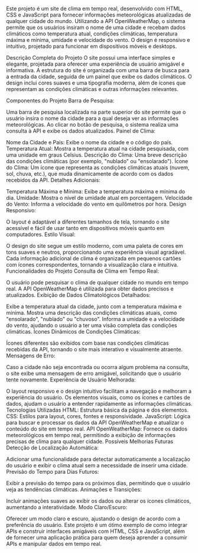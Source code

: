 Este projeto é um site de clima em tempo real, desenvolvido com HTML, CSS e JavaScript para fornecer informações meteorológicas atualizadas de qualquer cidade do mundo. Utilizando a API OpenWeatherMap, o sistema permite que os usuários insiram o nome de uma cidade e recebam dados climáticos como temperatura atual, condições climáticas, temperatura máxima e mínima, umidade e velocidade do vento. O design é responsivo e intuitivo, projetado para funcionar em dispositivos móveis e desktops.

Descrição Completa do Projeto
O site possui uma interface simples e elegante, projetada para oferecer uma experiência de usuário amigável e informativa. A estrutura do site é organizada com uma barra de busca para a entrada da cidade, seguida de um painel que exibe os dados climáticos. O design inclui cores suaves e uma tipografia moderna, além de ícones que representam as condições climáticas e outras informações relevantes.

Componentes do Projeto
Barra de Pesquisa:

Uma barra de pesquisa localizada na parte superior do site permite que o usuário insira o nome da cidade para a qual deseja ver as informações meteorológicas.
Ao clicar no botão de pesquisa, o sistema realiza uma consulta à API e exibe os dados atualizados.
Painel de Clima:

Nome da Cidade e País: Exibe o nome da cidade e o código do país.
Temperatura Atual: Mostra a temperatura atual na cidade pesquisada, com uma unidade em graus Celsius.
Descrição do Clima: Uma breve descrição das condições climáticas (por exemplo, "nublado" ou "ensolarado").
Ícone do Clima: Um ícone que representa as condições climáticas atuais (nuvem, sol, chuva, etc.), que muda dinamicamente de acordo com os dados recebidos da API.
Detalhes Adicionais:

Temperatura Máxima e Mínima: Exibe a temperatura máxima e mínima do dia.
Umidade: Mostra o nível de umidade atual em porcentagem.
Velocidade do Vento: Informa a velocidade do vento em quilômetros por hora.
Design Responsivo:

O layout é adaptável a diferentes tamanhos de tela, tornando o site acessível e fácil de usar tanto em dispositivos móveis quanto em computadores.
Estilo Visual:

O design do site segue um estilo moderno, com uma paleta de cores em tons suaves e neutros, proporcionando uma experiência visual agradável.
Cada informação adicional de clima é organizada em pequenos cartões com ícones correspondentes, tornando a visualização clara e intuitiva.
Funcionalidades do Projeto
Consulta de Clima em Tempo Real:

O usuário pode pesquisar o clima de qualquer cidade no mundo em tempo real.
A API OpenWeatherMap é utilizada para obter dados precisos e atualizados.
Exibição de Dados Climatológicos Detalhados:

Exibe a temperatura atual da cidade, junto com a temperatura máxima e mínima.
Mostra uma descrição das condições climáticas atuais, como "ensolarado", "nublado" ou "chuvoso".
Informa a umidade e a velocidade do vento, ajudando o usuário a ter uma visão completa das condições climáticas.
Ícones Dinâmicos de Condições Climáticas:

Ícones diferentes são exibidos com base nas condições climáticas recebidas da API, tornando o site mais interativo e visualmente atraente.
Mensagens de Erro:

Caso a cidade não seja encontrada ou ocorra algum problema na consulta, o site exibe uma mensagem de erro amigável, solicitando que o usuário tente novamente.
Experiência de Usuário Melhorada:

O layout responsivo e o design intuitivo facilitam a navegação e melhoram a experiência do usuário.
Os elementos visuais, como os ícones e cartões de dados, ajudam o usuário a entender rapidamente as informações climáticas.
Tecnologias Utilizadas
HTML: Estrutura básica da página e dos elementos.
CSS: Estilos para layout, cores, fontes e responsividade.
JavaScript: Lógica para buscar e processar os dados da API OpenWeatherMap e atualizar o conteúdo do site em tempo real.
API OpenWeatherMap: Fornece os dados meteorológicos em tempo real, permitindo a exibição de informações precisas de clima para qualquer cidade.
Possíveis Melhorias Futuras
Detecção de Localização Automática:

Adicionar uma funcionalidade para detectar automaticamente a localização do usuário e exibir o clima atual sem a necessidade de inserir uma cidade.
Previsão do Tempo para Dias Futuros:

Exibir a previsão do tempo para os próximos dias, permitindo que o usuário veja as tendências climáticas.
Animações e Transições:

Incluir animações suaves ao exibir os dados ou alterar os ícones climáticos, aumentando a interatividade.
Modo Claro/Escuro:

Oferecer um modo claro e escuro, ajustando o design de acordo com a preferência do usuário.
Este projeto é um ótimo exemplo de como integrar APIs e construir interfaces amigáveis com HTML, CSS e JavaScript, além de fornecer uma aplicação prática para quem deseja aprender a consumir APIs e manipular dados em tempo real.











